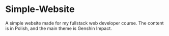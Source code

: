 # Simple-Website
A simple website made for my fullstack web developer course. The content is in Polish, and the main theme is Genshin Impact. 
